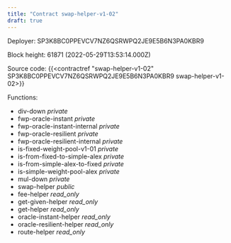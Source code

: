 ```yaml
---
title: "Contract swap-helper-v1-02"
draft: true
---
```

Deployer: SP3K8BC0PPEVCV7NZ6QSRWPQ2JE9E5B6N3PA0KBR9


 



Block height: 61871 (2022-05-29T13:53:14.000Z)

Source code: {{<contractref "swap-helper-v1-02" SP3K8BC0PPEVCV7NZ6QSRWPQ2JE9E5B6N3PA0KBR9 swap-helper-v1-02>}}

Functions:

* div-down _private_
* fwp-oracle-instant _private_
* fwp-oracle-instant-internal _private_
* fwp-oracle-resilient _private_
* fwp-oracle-resilient-internal _private_
* is-fixed-weight-pool-v1-01 _private_
* is-from-fixed-to-simple-alex _private_
* is-from-simple-alex-to-fixed _private_
* is-simple-weight-pool-alex _private_
* mul-down _private_
* swap-helper _public_
* fee-helper _read_only_
* get-given-helper _read_only_
* get-helper _read_only_
* oracle-instant-helper _read_only_
* oracle-resilient-helper _read_only_
* route-helper _read_only_
